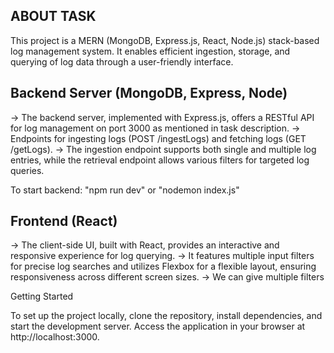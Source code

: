 ## ABOUT TASK

This project is a MERN (MongoDB, Express.js, React, Node.js) stack-based log management system. It enables efficient ingestion, storage, and querying of log data through a user-friendly interface.

## Backend Server (MongoDB, Express, Node)

-> The backend server, implemented with Express.js, offers a RESTful API for log management on port 3000 as mentioned in task description.
-> Endpoints for ingesting logs (POST /ingestLogs) and fetching logs (GET /getLogs).
-> The ingestion endpoint supports both single and multiple log entries, while the retrieval endpoint allows various filters for targeted log queries.

To start backend: "npm run dev" or "nodemon index.js"

## Frontend (React)

-> The client-side UI, built with React, provides an interactive and responsive experience for log querying.
-> It features multiple input filters for precise log searches and utilizes Flexbox for a flexible layout, ensuring responsiveness across different screen sizes.
-> We can give multiple filters

Getting Started

To set up the project locally, clone the repository, install dependencies, and start the development server. Access the application in your browser at http://localhost:3000.
